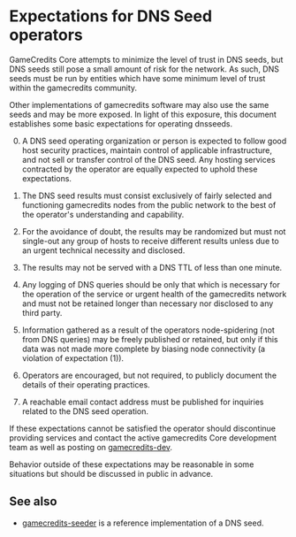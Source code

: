 Expectations for DNS Seed operators
====================================

GameCredits Core attempts to minimize the level of trust in DNS seeds,
but DNS seeds still pose a small amount of risk for the network.
As such, DNS seeds must be run by entities which have some minimum
level of trust within the gamecredits community.

Other implementations of gamecredits software may also use the same
seeds and may be more exposed. In light of this exposure, this
document establishes some basic expectations for operating dnsseeds.

0. A DNS seed operating organization or person is expected to follow good
host security practices, maintain control of applicable infrastructure,
and not sell or transfer control of the DNS seed. Any hosting services
contracted by the operator are equally expected to uphold these expectations.

1. The DNS seed results must consist exclusively of fairly selected and
functioning gamecredits nodes from the public network to the best of the
operator's understanding and capability.

2. For the avoidance of doubt, the results may be randomized but must not
single-out any group of hosts to receive different results unless due to an
urgent technical necessity and disclosed.

3. The results may not be served with a DNS TTL of less than one minute.

4. Any logging of DNS queries should be only that which is necessary
for the operation of the service or urgent health of the gamecredits
network and must not be retained longer than necessary nor disclosed
to any third party.

5. Information gathered as a result of the operators node-spidering
(not from DNS queries) may be freely published or retained, but only
if this data was not made more complete by biasing node connectivity
(a violation of expectation (1)).

6. Operators are encouraged, but not required, to publicly document the
details of their operating practices.

7. A reachable email contact address must be published for inquiries
related to the DNS seed operation.

If these expectations cannot be satisfied the operator should
discontinue providing services and contact the active gamecredits
Core development team as well as posting on
[gamecredits-dev](https://groups.google.com/forum/#!forum/gamecredits-dev).

Behavior outside of these expectations may be reasonable in some
situations but should be discussed in public in advance.

See also
----------
- [gamecredits-seeder](https://github.com/pooler/gamecredits-seeder) is a reference implementation of a DNS seed.
